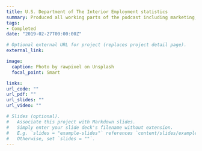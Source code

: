 ```yaml
---
title: U.S. Department of The Interior Employment statistics
summary: Produced all working parts of the podcast including marketing, creative content, guest acquisition and preparation, technical recording, audio editing, and advertising, which culminated in over 20,000 episode downloads
tags:
- Completed
date: "2019-02-27T00:00:00Z"

# Optional external URL for project (replaces project detail page).
external_link:

image:
  caption: Photo by rawpixel on Unsplash
  focal_point: Smart

links:
url_code: ""
url_pdf: ""
url_slides: ""
url_video: ""

# Slides (optional).
#   Associate this project with Markdown slides.
#   Simply enter your slide deck's filename without extension.
#   E.g. `slides = "example-slides"` references `content/slides/example-slides.md`.
#   Otherwise, set `slides = ""`.
---
```

